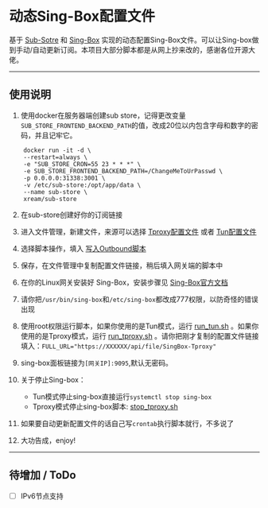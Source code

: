 # 动态Sing-Box配置文件

基于 [Sub-Sotre](https://github.com/sub-store-org/Sub-Store) 和 [Sing-Box](https://github.com/SagerNet/sing-box) 实现的动态配置Sing-Box文件。可以让Sing-box做到手动/自动更新订阅。本项目大部分脚本都是从网上抄来改的，感谢各位开源大佬。

---

## 使用说明

1. 使用docker在服务器端创建sub store，记得更改变量`SUB_STORE_FRONTEND_BACKEND_PATH`的值，改成20位以内包含字母和数字的密码，并且记牢它。

```
	docker run -it -d \
	--restart=always \
	-e "SUB_STORE_CRON=55 23 * * *" \
	-e SUB_STORE_FRONTEND_BACKEND_PATH=/ChangeMeToUrPasswd \
	-p 0.0.0.0:31338:3001 \
	-v /etc/sub-store:/opt/app/data \
	--name sub-store \
	xream/sub-store
```

2. 在sub-store创建好你的订阅链接

3. 进入文件管理，新建文件，来源可以选择 [Tproxy配置文件](https://raw.githubusercontent.com/TooonyChen/Sing-Box-Dynamic-Config/refs/heads/main/SingBoxConfig_TProxy_DevVersion) 或者 [Tun配置文件](https://raw.githubusercontent.com/TooonyChen/Sing-Box-Dynamic-Config/refs/heads/main/SingBoxConfig_Tun_DevVersion)

4. 选择脚本操作，填入 [写入Outbound脚本](https://raw.githubusercontent.com/TooonyChen/Sing-Box-Dynamic-Config/refs/heads/main/scriptForAddingOutbound.js)

5. 保存，在文件管理中复制配置文件链接，稍后填入网关端的脚本中

6. 在你的Linux网关安装好 Sing-Box，安装步骤见 [Sing-Box官方文档](https://sing-box.sagernet.org/installation/package-manager/)

7. 请你把`/usr/bin/sing-box`和`/etc/sing-box`都改成777权限，以防奇怪的错误出现

8. 使用root权限运行脚本，如果你使用的是Tun模式，运行 [run_tun.sh](https://github.com/TooonyChen/Sing-Box-Dynamic-Config/blob/main/run_tun.sh) 。如果你使用的是Tproxy模式，运行 [run_tproxy.sh](https://github.com/TooonyChen/Sing-Box-Dynamic-Config/blob/main/run_tproxy.sh) 。请你把刚才复制的配置文件链接填入：`FULL_URL="https://XXXXXX/api/file/SingBox-Tproxy"`

9. sing-box面板链接为`[网关IP]:9095`,默认无密码。

10. 关于停止Sing-box：
    - Tun模式停止sing-box直接运行`systemctl stop sing-box`
    - Tproxy模式停止sing-box脚本: [stop_tproxy.sh](https://github.com/TooonyChen/Sing-Box-Config/blob/main/stop_tproxy.sh)

12. 如果要自动更新配置文件的话自己写`crontab`执行脚本就行，不多说了

13. 大功告成，enjoy!

---

## 待增加 / ToDo

- [ ] IPv6节点支持
